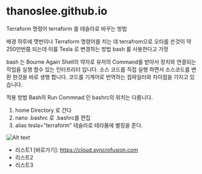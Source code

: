 # thanoslee.github.io

Terraform 명령어 terraform 를 테슬라로 바꾸는 방법

배경
하루에 몃번이나 Terraform 명령어를 치는 데 terrafrom으로 오타를 쓴것이 약 250만번쯤 되는데 이를 Tesla 로 변경하는 방법
bash 를 사용한다고 가정

bash 는 Bourne Again Shell의 약자로 유저의 Command를 받아서 장치와 연결되는 작업을 실행 할수 있는 인터프리터 입니다.  소스 코드를 직접 실행 하면서 소스코드를 변환 한것을 바로 생행 합니다. 코드를 기계어로 번역하는 컴파일러와 차이점을 가지고 있습니다.

적용 방법
Bash의 Run Commnad 인 bashrc의 위치는 다릅니다. 
1. home Directory 로 간다
2. nano .bashrc 로 .bashrc를 편집
3. alias tesla="terraform" 테슬라로 테라폼에 별칭을 준다.

![Alt text](https://luffystoragekorea001.blob.core.windows.net/1234/backcow.png?sv=2020-04-08&st=2022-10-28T04%3A41%3A37Z&se=2050-12-29T04%3A41%3A00Z&sr=b&sp=r&sig=cGQlho%2BVw%2FMOG4GQCYK64NTbD7fu54qOiVY0fkXnZ6s%3D "Optional title")

* 리스트1 [바로가기]: https://cloud.syncrofusion.com
* 리스트2
* 리스트3
